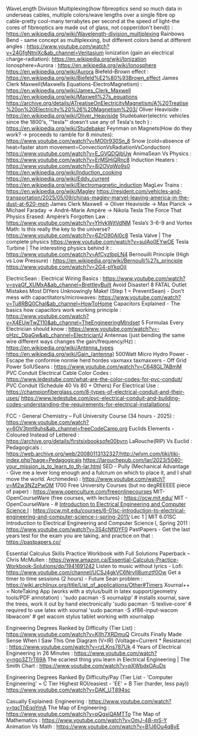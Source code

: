 WaveLength Division Multiplexing(how fibreoptics send so much data in underseas cables, multiple colors/wave lengths over a single fibre op cable-pretty cool-many terrabytes per second at the speed of light-the cores of fibreoptics are made out of glass, not copper(don't bend)) :
https://en.wikipedia.org/wiki/Wavelength-division_multiplexing
Rainbows Bend - same concept as multiplexxing, but different colors bend at different angles : 
https://www.youtube.com/watch?v=24GfgNtnjXc&ab_channel=Veritasium
Ionization (gain an electrical charge-radiation):
https://en.wikipedia.org/wiki/Ionization
Ionosphere=Aurora :
https://en.wikipedia.org/wiki/Ionosphere
https://en.wikipedia.org/wiki/Aurora
Biefeld–Brown effect :
https://en.wikipedia.org/wiki/Biefeld%E2%80%93Brown_effect
James Clerk Maxwell(Maxwells Equations-ElectroMagnetism) :
https://en.wikipedia.org/wiki/James_Clerk_Maxwell
https://en.wikipedia.org/wiki/Maxwell%27s_equations
https://archive.org/details/ATreatiseOnElectricityMagnetism/A%20Treatise%20on%20Electricity%20%26%20Magnetism%203/
Oliver Heaviside :
https://en.wikipedia.org/wiki/Oliver_Heaviside
Studebaker(electric vehicles since the 1800's, '"tesla"' doesn't use any of Tesla's tech ) :
https://en.wikipedia.org/wiki/Studebaker
Feynman on Magnets(How do they work? -> proceeds to ramble for 8 minutes):
https://www.youtube.com/watch?v=MO0r930Sn_8
Snow (cold=absence of heat=faster atom movement=ConvectionVsRadiationVsConduction)
https://www.youtube.com/watch?v=E_GVQDQjbUw
AnimaSean Vs Physics :
https://www.youtube.com/watch?v=ErMSHiQRnc8
Induction Heaters :
https://www.youtube.com/watch?v=8i2OVqWo9s0
https://en.wikipedia.org/wiki/Induction_cooking
https://en.wikipedia.org/wiki/Eddy_current
https://en.wikipedia.org/wiki/Electromagnetic_induction
MagLev Trains :
https://en.wikipedia.org/wiki/Maglev
https://resident.com/vehicles-and-transportation/2025/05/09/chinas-maglev-marvel-leaving-america-in-the-dust-at-620-mph
James Clerk Maxwell -> Oliver Heaviside -> Max Planck -> Michael Faraday -> André-Marie Ampère -> Nikola Tesla
The Force That Physics Erased: Ampère’s Forgotten Law : https://www.youtube.com/watch?v=YHykWjtVdNM
Tesla’s 3-6-9 and Vortex Math: Is this really the key to the universe?
https://www.youtube.com/watch?v=6ZrO90AI0c8
Tesla Valve | The complete physics
https://www.youtube.com/watch?v=suIAo0EYwOE
Tesla Turbine | The interesting physics behind it :
https://www.youtube.com/watch?v=AfCyzIbpLN4
Bernouilli Principle (High vs Low Pressure) :
https://en.wikipedia.org/wiki/Bernoulli%27s_principle
https://www.youtube.com/watch?v=2G4-pYkqOjI

ElectricSean :
Electrical Wiring Basics :
https://www.youtube.com/watch?v=syaGf_XUMxA&ab_channel=BrettleyBuilt
Avoid Disaster! 8 FATAL Outlet Mistakes Most DIYers Unknowingly Make! (Step 1 = PreventSean) - Don't mess with capactitators/microwaves:
https://www.youtube.com/watch?v=Tu8RBQ0ChaI&ab_channel=HowToHome
Capacitors Explained - The basics how capacitors work working principle :
https://www.youtube.com/watch?v=X4EUwTwZ110&ab_channel=TheEngineeringMindset
5 Formulas Every Electrician should know : https://www.youtube.com/watch?v=-oHzc_DbaGw&ab_channel=ElectricianU
Antennas (just bending the same wire different ways changes the gain/frequency/Hz) : https://en.wikipedia.org/wiki/Antenna_types https://en.wikipedia.org/wiki/Gain_(antenna)
500Watt Micro Hydro Power - Escape the conformie normie herd hordes vaxmaxx taxmaxxers - Off Grid Power SolUSeans : https://www.youtube.com/watch?v=C648GL7ABmM
PVC Conduit Electrical Cable Color Codes : https://www.ledestube.com/what-are-the-color-codes-for-pvc-conduit/
PVC Conduit (Schedule 40 Vs 80 + Others) For Electrical Use : https://championfiberglass.com/8-types-of-electrical-conduit-and-their-uses/ https://www.ledestube.com/pvc-electrical-conduit-and-building-codes-understanding-the-requirements-for-electrical-installations/

FCC - General Chemistry – Full University Course (34 hours - 2025) :
https://www.youtube.com/watch?v=6OV3tmt9uhs&ab_channel=freeCodeCamp.org
Euclids Elements - Coloured Instead of Lettered : 
https://archive.org/details/firstsixbooksofe00byrn
LaRouche(RIP) Vs Euclid : Pedagogicals : 
https://web.archive.org/web/20080113132327/http://wlym.com/tiki/tiki-index.php?page=Pedagogicals
https://larouchepub.com/lar/2023/5040-your_mission_is_to_learn_to_th-lar.html
SED - Pully (Mechanical Advantage - Give me a lever long enough and a fulcrum on which to place it, and I shall move the world. Archimedes) :  https://www.youtube.com/watch?v=M2w3NZzPwOM
1700  Free University Courses (but no degREEEEE piece of paper) : https://www.openculture.com/freeonlinecourses
MIT- OpenCourseWare (free courses, with lectures) :
https://ocw.mit.edu/
MIT - OpenCourseWare - # [Introduction to Electrical Engineering and Computer Science I](https://ocw.mit.edu/courses/6-01sc-introduction-to-electrical-engineering-and-computer-science-i-spring-2011/) :
https://ocw.mit.edu/courses/6-01sc-introduction-to-electrical-engineering-and-computer-science-i-spring-2011/
Lec 1 | MIT 6.01SC Introduction to Electrical Engineering and Computer Science I, Spring 2011 :
https://www.youtube.com/watch?v=3S4cNfl0YF0
PastPapers - Get the last years test for the exam you are taking, and practice on that :
https://pastpapers.co/

Essential Calculus Skills Practice Workbook with Full Solutions Paperback – Chris McMullen : 
https://www.amazon.ca/Essential-Calculus-Practice-Workbook-Solutions/dp/1941691242
Listen to music without lyrics - Lofi:
https://www.youtube.com/channel/UCSJ4gkVC6NrvII8umztf0Ow
Get a timer to time sessions (2 hours) - Future Sean problem :
https://wiki.archlinux.org/title/List_of_applications/Other#Timers
Xournal++ = NoteTaking App (works with a stylus/built in latex support/geometry tools/PDF annotation) :
'sudo pacman -S xournalpp' # installs xournal, save the trees, work it out by hand electronically
'sudo pacman -S texlive-core' # required to use latex with xournal
'sudo pacman -S xf86-input-wacom libwacom' # get wacom stylus tablet working with xournalpp



Engineering Degrees Ranked by Difficulty (Tier List) :
https://www.youtube.com/watch?v=KIIh7XRDmuQ
Circuits Finally Made Sense When I Saw This One Diagram (V=IR) (Voltage=Current * Resistance) :
https://www.youtube.com/watch?v=rzLKns787Uk
4 Years of Electrical Engineering in 26 Minutes :
https://www.youtube.com/watch?v=ngo3ZTrT69A
The scariest thing you learn in Electrical Engineering | The Smith Chart :
https://www.youtube.com/watch?v=pXWbdxOAuDs

Engineering Degrees Ranked By Difficulty/Pay (Tier List - 'Computer Engineering' = C Tier Highest ROI/easiest - 'EE' = B Tier (harder, less pay))
https://www.youtube.com/watch?v=DAK_UT894sc

Casually Explained: Engineering :
https://www.youtube.com/watch?v=tqcThEqoYmA
The Map of Engineering :
https://www.youtube.com/watch?v=pQgxiQAMTTo
The Map of Mathematics :
https://www.youtube.com/watch?v=OmJ-4B-mS-Y
Animation Vs Math : 
https://www.youtube.com/watch?v=B1J6Ou4q8vE
